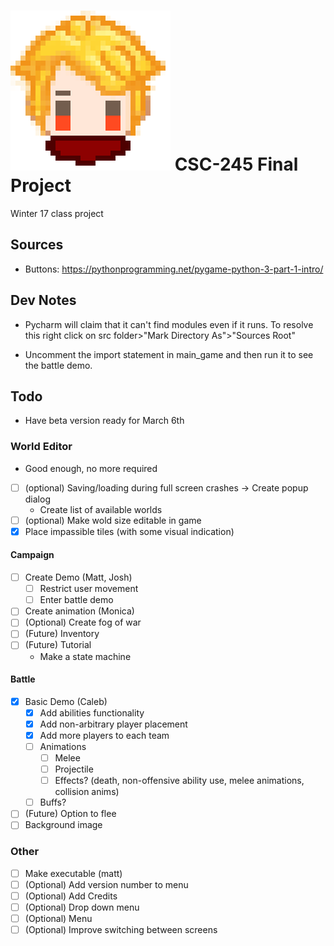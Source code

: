 # ![avatar](assets/icon/icon.png) CSC-245 Final Project
Winter 17 class project

## Sources
- Buttons: https://pythonprogramming.net/pygame-python-3-part-1-intro/
## Dev Notes
- Pycharm will claim that it can't find modules even if it runs. To resolve this
right click on src folder>"Mark Directory As">"Sources Root"

- Uncomment the import statement in main_game and then run it to see the battle demo.

## Todo
- Have beta version ready for March 6th

### World Editor
- Good enough, no more required
- [ ] (optional) Saving/loading during full screen crashes -> Create popup dialog
    - Create list of available worlds
- [ ] (optional) Make wold size editable in game
- [x] Place impassible tiles (with some visual indication)

#### Campaign
- [ ] Create Demo (Matt, Josh)
    - [ ] Restrict user movement
    - [ ] Enter battle demo
- [ ] Create animation (Monica)
- [ ] (Optional) Create fog of war
- [ ] (Future) Inventory
- [ ] (Future) Tutorial
    - Make a state machine

#### Battle
- [x] Basic Demo (Caleb)
    - [x] Add abilities functionality
    - [x] Add non-arbitrary player placement
    - [x] Add more players to each team
    - [ ] Animations
        - [ ] Melee
        - [ ] Projectile
        - [ ] Effects? (death, non-offensive ability use, melee animations, collision anims)
    - [ ] Buffs?
- [ ] (Future) Option to flee
- [ ] Background image

### Other
- [ ] Make executable (matt)
- [ ] (Optional) Add version number to menu
- [ ] (Optional) Add Credits
- [ ] (Optional) Drop down menu
- [ ] (Optional) Menu
- [ ] (Optional) Improve switching between screens